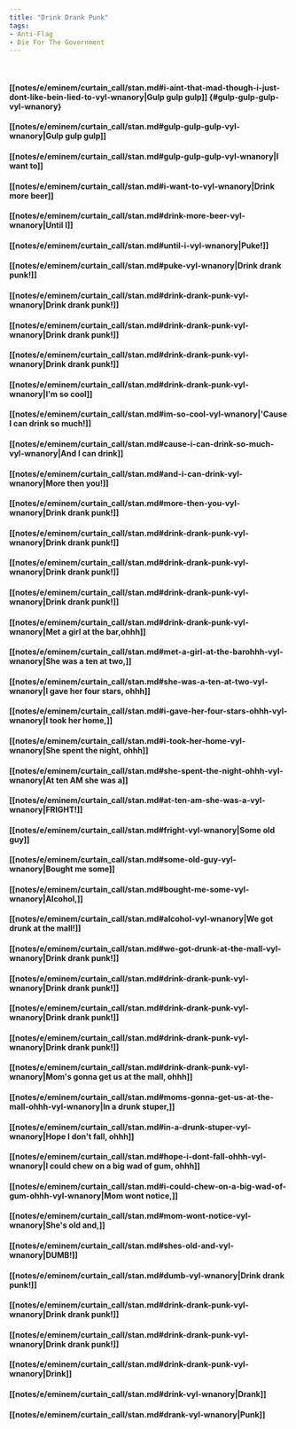 ```yaml
---
title: "Drink Drank Punk"
tags:
- Anti-Flag
- Die For The Government
---
```

&nbsp;
#### [[notes/e/eminem/curtain_call/stan.md#i-aint-that-mad-though-i-just-dont-like-bein-lied-to-vyl-wnanory|Gulp gulp gulp]] {#gulp-gulp-gulp-vyl-wnanory}
#### [[notes/e/eminem/curtain_call/stan.md#gulp-gulp-gulp-vyl-wnanory|Gulp gulp gulp]]
#### [[notes/e/eminem/curtain_call/stan.md#gulp-gulp-gulp-vyl-wnanory|I want to]]
#### [[notes/e/eminem/curtain_call/stan.md#i-want-to-vyl-wnanory|Drink more beer]]
#### [[notes/e/eminem/curtain_call/stan.md#drink-more-beer-vyl-wnanory|Until I]]
#### [[notes/e/eminem/curtain_call/stan.md#until-i-vyl-wnanory|Puke!]]
#### [[notes/e/eminem/curtain_call/stan.md#puke-vyl-wnanory|Drink drank punk!]]
#### [[notes/e/eminem/curtain_call/stan.md#drink-drank-punk-vyl-wnanory|Drink drank punk!]]
#### [[notes/e/eminem/curtain_call/stan.md#drink-drank-punk-vyl-wnanory|Drink drank punk!]]
#### [[notes/e/eminem/curtain_call/stan.md#drink-drank-punk-vyl-wnanory|Drink drank punk!]]
#### [[notes/e/eminem/curtain_call/stan.md#drink-drank-punk-vyl-wnanory|I'm so cool]]
#### [[notes/e/eminem/curtain_call/stan.md#im-so-cool-vyl-wnanory|'Cause I can drink so much!]]
#### [[notes/e/eminem/curtain_call/stan.md#cause-i-can-drink-so-much-vyl-wnanory|And I can drink]]
#### [[notes/e/eminem/curtain_call/stan.md#and-i-can-drink-vyl-wnanory|More then you!]]
#### [[notes/e/eminem/curtain_call/stan.md#more-then-you-vyl-wnanory|Drink drank punk!]]
#### [[notes/e/eminem/curtain_call/stan.md#drink-drank-punk-vyl-wnanory|Drink drank punk!]]
#### [[notes/e/eminem/curtain_call/stan.md#drink-drank-punk-vyl-wnanory|Drink drank punk!]]
#### [[notes/e/eminem/curtain_call/stan.md#drink-drank-punk-vyl-wnanory|Drink drank punk!]]
#### [[notes/e/eminem/curtain_call/stan.md#drink-drank-punk-vyl-wnanory|Met a girl at the bar,ohhh]]
#### [[notes/e/eminem/curtain_call/stan.md#met-a-girl-at-the-barohhh-vyl-wnanory|She was a ten at two,]]
#### [[notes/e/eminem/curtain_call/stan.md#she-was-a-ten-at-two-vyl-wnanory|I gave her four stars, ohhh]]
#### [[notes/e/eminem/curtain_call/stan.md#i-gave-her-four-stars-ohhh-vyl-wnanory|I took her home,]]
#### [[notes/e/eminem/curtain_call/stan.md#i-took-her-home-vyl-wnanory|She spent the night, ohhh]]
#### [[notes/e/eminem/curtain_call/stan.md#she-spent-the-night-ohhh-vyl-wnanory|At ten AM she was a]]
#### [[notes/e/eminem/curtain_call/stan.md#at-ten-am-she-was-a-vyl-wnanory|FRIGHT!]]
#### [[notes/e/eminem/curtain_call/stan.md#fright-vyl-wnanory|Some old guy]]
#### [[notes/e/eminem/curtain_call/stan.md#some-old-guy-vyl-wnanory|Bought me some]]
#### [[notes/e/eminem/curtain_call/stan.md#bought-me-some-vyl-wnanory|Alcohol,]]
#### [[notes/e/eminem/curtain_call/stan.md#alcohol-vyl-wnanory|We got drunk at the mall!]]
#### [[notes/e/eminem/curtain_call/stan.md#we-got-drunk-at-the-mall-vyl-wnanory|Drink drank punk!]]
#### [[notes/e/eminem/curtain_call/stan.md#drink-drank-punk-vyl-wnanory|Drink drank punk!]]
#### [[notes/e/eminem/curtain_call/stan.md#drink-drank-punk-vyl-wnanory|Drink drank punk!]]
#### [[notes/e/eminem/curtain_call/stan.md#drink-drank-punk-vyl-wnanory|Drink drank punk!]]
#### [[notes/e/eminem/curtain_call/stan.md#drink-drank-punk-vyl-wnanory|Mom's gonna get us at the mall, ohhh]]
#### [[notes/e/eminem/curtain_call/stan.md#moms-gonna-get-us-at-the-mall-ohhh-vyl-wnanory|In a drunk stuper,]]
#### [[notes/e/eminem/curtain_call/stan.md#in-a-drunk-stuper-vyl-wnanory|Hope I don't fall, ohhh]]
#### [[notes/e/eminem/curtain_call/stan.md#hope-i-dont-fall-ohhh-vyl-wnanory|I could chew on a big wad of gum, ohhh]]
#### [[notes/e/eminem/curtain_call/stan.md#i-could-chew-on-a-big-wad-of-gum-ohhh-vyl-wnanory|Mom wont notice,]]
#### [[notes/e/eminem/curtain_call/stan.md#mom-wont-notice-vyl-wnanory|She's old and,]]
#### [[notes/e/eminem/curtain_call/stan.md#shes-old-and-vyl-wnanory|DUMB!]]
#### [[notes/e/eminem/curtain_call/stan.md#dumb-vyl-wnanory|Drink drank punk!]]
#### [[notes/e/eminem/curtain_call/stan.md#drink-drank-punk-vyl-wnanory|Drink drank punk!]]
#### [[notes/e/eminem/curtain_call/stan.md#drink-drank-punk-vyl-wnanory|Drink drank punk!]]
#### [[notes/e/eminem/curtain_call/stan.md#drink-drank-punk-vyl-wnanory|Drink]]
#### [[notes/e/eminem/curtain_call/stan.md#drink-vyl-wnanory|Drank]]
#### [[notes/e/eminem/curtain_call/stan.md#drank-vyl-wnanory|Punk]]
